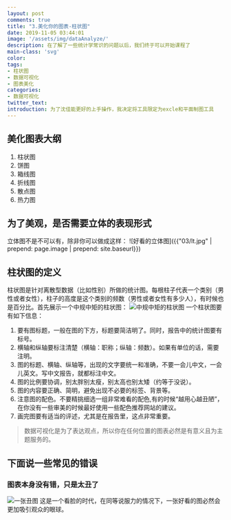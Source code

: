 ```yaml
---
layout: post
comments: true
title: "3.美化你的图表-柱状图"
date: 2019-11-05 03:44:01
image: '/assets/img/dataAnalyze/'
description: 在了解了一些统计学常识的问题以后，我们终于可以开始课程了
main-class: 'svg'
color:
tags:
- 柱状图
- 数据可视化
- 图表美化
categories:
- 数据可视化
twitter_text:
introduction: 为了沈佳能更好的上手操作，我决定将工具限定为excle和平面制图工具
---
```


## 美化图表大纲
1. 柱状图
2. 饼图
3. 箱线图
4. 折线图
5. 散点图
6. 热力图  

## 为了美观，是否需要立体的表现形式
立体图不是不可以有，除非你可以做成这样：
![好看的立体图]({{"03/lt.jpg" | prepend: page.image | prepend: site.baseurl}})

## 柱状图的定义
柱状图是针对离散型数据（比如性别）所做的统计图。每根柱子代表一个类别（男性或者女性），柱子的高度是这个类别的频数（男性或者女性有多少人），有时候也是百分比。首先展示一个中规中矩的柱状图：
![中规中矩的柱状图]()
一个柱状图要有如下信息：
1. 要有图标题，一般在图的下方，标题要简洁明了。同时，报告中的统计图要有标号。
2. 横轴和纵轴要标注清楚（横轴：职称；纵轴：频数）。如果有单位的话，需要注明。
3. 图的标题、横轴、纵轴等，出现的文字要统一和准确，不要一会儿中文，一会儿英文。写中文报告，就都标注中文。
4. 图的比例要协调，别太胖别太瘦，别太高也别太矮（约等于没说）。
5. 图的内容要正确、简明，避免出现不必要的标签、背景等。
6. 注意图的配色。不要精挑细选一组非常难看的配色,有的时候“越用心越丑陋”，在你没有一些审美的时候最好使用一些配色推荐网站的建议。
7. 画完图要有适当的评述，尤其是在报告里，这点非常重要。  

> 数据可视化是为了表达观点，所以你在任何位置的图表必然是有意义且为主题服务的。  

## 下面说一些常见的错误
### 图表本身没有错，只是太丑了
![一张丑图]()
这是一个看脸的时代，在同等说服力的情况下，一张好看的图必然会更加吸引观众的眼球。

